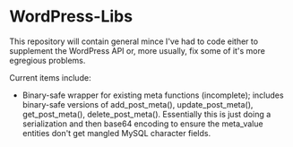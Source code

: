 # WordPress-Libs

This repository will contain general mince I've had to code either to supplement the WordPress API or, more usually, fix some of it's more egregious problems.

Current items include:

* Binary-safe wrapper for existing meta functions (incomplete); includes binary-safe versions of add_post_meta(), update_post_meta(), get_post_meta(), delete_post_meta().  Essentially this is just doing a serialization and then base64 encoding to ensure the meta_value entities don't get mangled MySQL character fields.


 
